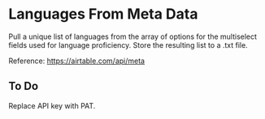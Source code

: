 # Languages From Meta Data

Pull a unique list of languages from the array of options for the multiselect fields used for language proficiency. Store the resulting list to a .txt file.

Reference: https://airtable.com/api/meta

## To Do

Replace API key with PAT.

